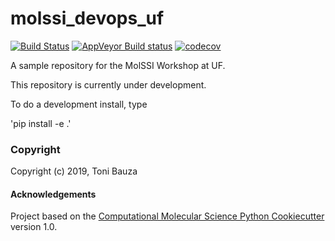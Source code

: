 molssi_devops_uf
==============================
[//]: # (Badges)
[![Build Status](https://travis-ci.org/tonibr21/molssi_devops_uf.svg?branch=master)](https://travis-ci.org/tonibr21/molssi_devops_uf)
[![AppVeyor Build status](https://ci.appveyor.com/api/projects/status/REPLACE_WITH_APPVEYOR_LINK/branch/master?svg=true)](https://ci.appveyor.com/project/REPLACE_WITH_OWNER_ACCOUNT/molssi_devops_uf/branch/master)
[![codecov](https://codecov.io/gh/REPLACE_WITH_OWNER_ACCOUNT/molssi_devops_uf/branch/master/graph/badge.svg)](https://codecov.io/gh/REPLACE_WITH_OWNER_ACCOUNT/molssi_devops_uf/branch/master)

A sample repository for the MolSSI Workshop at UF.

This repository is currently under development.

To do a development install, type

'pip install -e .'

### Copyright

Copyright (c) 2019, Toni Bauza


#### Acknowledgements
 
Project based on the 
[Computational Molecular Science Python Cookiecutter](https://github.com/molssi/cookiecutter-cms) version 1.0.
